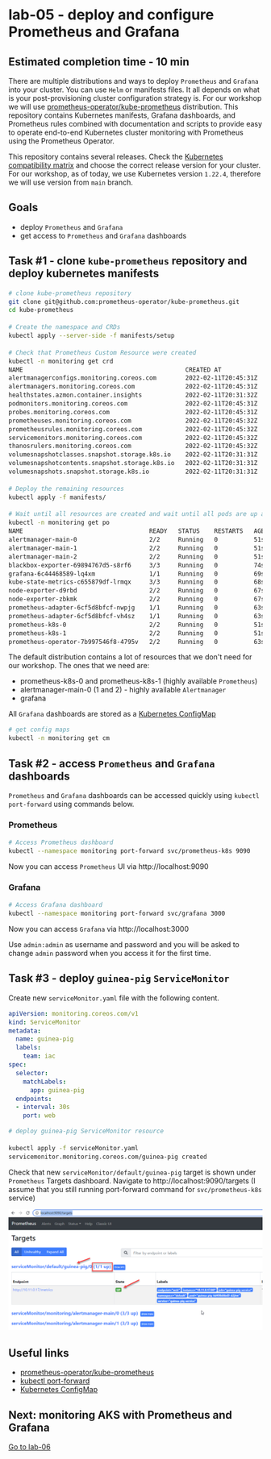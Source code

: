 # lab-05 - deploy and configure Prometheus and Grafana

## Estimated completion time - 10 min

There are multiple distributions and ways to deploy `Prometheus` and `Grafana` into your cluster. You can use `Helm` or manifests files. It all depends on what is your post-provisioning cluster configuration strategy is. For our workshop we will use [prometheus-operator/kube-prometheus](https://github.com/prometheus-operator/kube-prometheus.git) distribution. This repository contains Kubernetes manifests, Grafana dashboards, and Prometheus rules combined with documentation and scripts to provide easy to operate end-to-end Kubernetes cluster monitoring with Prometheus using the Prometheus Operator.

This repository contains several releases. Check the [Kubernetes compatibility matrix](https://github.com/prometheus-operator/kube-prometheus#kubernetes-compatibility-matrix) and choose the correct release version for your cluster. For our workshop, as of today, we use Kubernetes version `1.22.4`, therefore we will use version from `main` branch.

## Goals

* deploy `Prometheus` and `Grafana`
* get access to `Prometheus` and `Grafana` dashboards 

## Task #1 - clone `kube-prometheus` repository and deploy kubernetes manifests 

```bash
# clone kube-prometheus repository
git clone git@github.com:prometheus-operator/kube-prometheus.git
cd kube-prometheus

# Create the namespace and CRDs
kubectl apply --server-side -f manifests/setup

# Check that Prometheus Custom Resource were created
kubectl -n monitoring get crd
NAME                                             CREATED AT
alertmanagerconfigs.monitoring.coreos.com        2022-02-11T20:45:31Z
alertmanagers.monitoring.coreos.com              2022-02-11T20:45:31Z
healthstates.azmon.container.insights            2022-02-11T20:31:32Z
podmonitors.monitoring.coreos.com                2022-02-11T20:45:31Z
probes.monitoring.coreos.com                     2022-02-11T20:45:31Z
prometheuses.monitoring.coreos.com               2022-02-11T20:45:32Z
prometheusrules.monitoring.coreos.com            2022-02-11T20:45:32Z
servicemonitors.monitoring.coreos.com            2022-02-11T20:45:32Z
thanosrulers.monitoring.coreos.com               2022-02-11T20:45:32Z
volumesnapshotclasses.snapshot.storage.k8s.io    2022-02-11T20:31:31Z
volumesnapshotcontents.snapshot.storage.k8s.io   2022-02-11T20:31:31Z
volumesnapshots.snapshot.storage.k8s.io          2022-02-11T20:31:31Z

# Deploy the remaining resources
kubectl apply -f manifests/

# Wait until all resources are created and wait until all pods are up and running
kubectl -n monitoring get po
NAME                                   READY   STATUS    RESTARTS   AGE
alertmanager-main-0                    2/2     Running   0          51s
alertmanager-main-1                    2/2     Running   0          51s
alertmanager-main-2                    2/2     Running   0          51s
blackbox-exporter-69894767d5-s8rf6     3/3     Running   0          74s
grafana-6c44468589-lq4xm               1/1     Running   0          69s
kube-state-metrics-c655879df-lrmqx     3/3     Running   0          68s
node-exporter-d9rbd                    2/2     Running   0          67s
node-exporter-zbkmk                    2/2     Running   0          67s
prometheus-adapter-6cf5d8bfcf-nwpjg    1/1     Running   0          63s
prometheus-adapter-6cf5d8bfcf-vh4sz    1/1     Running   0          63s
prometheus-k8s-0                       2/2     Running   0          51s
prometheus-k8s-1                       2/2     Running   0          51s
prometheus-operator-7b997546f8-4795v   2/2     Running   0          63s
```

The default distribution contains a lot of resources that we don't need for our workshop. The ones that we need are:

* prometheus-k8s-0 and prometheus-k8s-1 (highly available `Prometheus`)
* alertmanager-main-0 (1 and 2) - highly available `Alertmanager`
* grafana

All `Grafana` dashboards are stored as a [Kubernetes ConfigMap](https://kubernetes.io/docs/concepts/configuration/configmap/)

```bash
# get config maps
kubectl -n monitoring get cm
```

## Task #2 - access `Prometheus` and `Grafana` dashboards

`Prometheus` and `Grafana` dashboards can be accessed quickly using `kubectl port-forward` using commands below. 

### Prometheus 

```bash
# Access Prometheus dashboard
kubectl --namespace monitoring port-forward svc/prometheus-k8s 9090
```
Now you can access `Prometheus` UI via http://localhost:9090

### Grafana

```bash
# Access Grafana dashboard
kubectl --namespace monitoring port-forward svc/grafana 3000
```

Now you can access `Grafana` via http://localhost:3000

Use `admin:admin` as username and password and you will be asked to change `admin` password when you access it for the first time.

## Task #3 - deploy `guinea-pig` `ServiceMonitor`

Create new `serviceMonitor.yaml` file with the following content. 

```yaml
apiVersion: monitoring.coreos.com/v1
kind: ServiceMonitor
metadata:
  name: guinea-pig
  labels:
    team: iac
spec:
  selector:
    matchLabels:
      app: guinea-pig
  endpoints:
  - interval: 30s
    port: web
```

```bash
# deploy guinea-pig ServiceMonitor resource

kubectl apply -f serviceMonitor.yaml
servicemonitor.monitoring.coreos.com/guinea-pig created
```

Check that new `serviceMonitor/default/guinea-pig` target is shown under `Prometheus` Targets dashboard. Navigate to http://localhost:9090/targets (I assume that you still running port-forward command for `svc/prometheus-k8s` service)

![prom-dash](images/prometheus-dashboard.png)


## Useful links

* [prometheus-operator/kube-prometheus](https://github.com/prometheus-operator/kube-prometheus.git)
* [kubectl port-forward](https://kubernetes.io/docs/reference/generated/kubectl/kubectl-commands#port-forward)
* [Kubernetes ConfigMap](https://kubernetes.io/docs/concepts/configuration/configmap/)

## Next: monitoring AKS with Prometheus and Grafana

[Go to lab-06](../lab-06/readme.md)